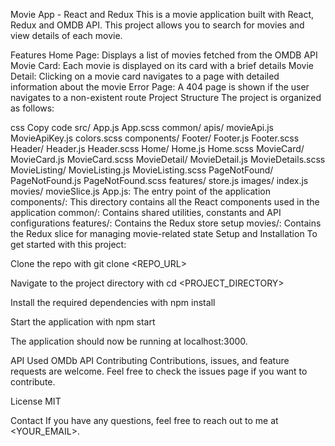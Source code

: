 Movie App - React and Redux
This is a movie application built with React, Redux and OMDB API. This project allows you to search for movies and view details of each movie.

Features
Home Page: Displays a list of movies fetched from the OMDB API
Movie Card: Each movie is displayed on its card with a brief details
Movie Detail: Clicking on a movie card navigates to a page with detailed information about the movie
Error Page: A 404 page is shown if the user navigates to a non-existent route
Project Structure
The project is organized as follows:

css
Copy code
src/
  App.js
  App.scss
  common/
    apis/
      movieApi.js
      MovieApiKey.js
    colors.scss
  components/
    Footer/
      Footer.js
      Footer.scss
    Header/
      Header.js
      Header.scss
    Home/
      Home.js
      Home.scss
    MovieCard/
      MovieCard.js
      MovieCard.scss
    MovieDetail/
      MovieDetail.js
      MovieDetails.scss
    MovieListing/
      MovieListing.js
      MovieListing.scss
    PageNotFound/
      PageNotFound.js
      PageNotFound.scss
  features/
    store.js
  images/
  index.js
  movies/
    movieSlice.js
App.js: The entry point of the application
components/: This directory contains all the React components used in the application
common/: Contains shared utilities, constants and API configurations
features/: Contains the Redux store setup
movies/: Contains the Redux slice for managing movie-related state
Setup and Installation
To get started with this project:

Clone the repo with git clone <REPO_URL>

Navigate to the project directory with cd <PROJECT_DIRECTORY>

Install the required dependencies with npm install

Start the application with npm start

The application should now be running at localhost:3000.

API Used
OMDb API 
Contributing
Contributions, issues, and feature requests are welcome. Feel free to check the issues page if you want to contribute.

License
MIT

Contact
If you have any questions, feel free to reach out to me at <YOUR_EMAIL>.

